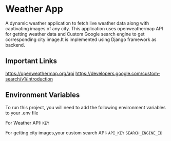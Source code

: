 
# Weather App

A dynamic weather application to fetch live weather data along with captivating images of any city.
This application uses openweathermap API for getting weather data and Custom Google search engine to get corresponding city image.It is implemented using Django framework as backend. 


## Important Links

https://openweathermap.org/api
https://developers.google.com/custom-search/v1/introduction
## Environment Variables

To run this project, you will need to add the following environment variables to your .env file

For Weather API:
`KEY`

For getting city images,your custom search API:
`API_KEY`
`SEARCH_ENGINE_ID`


